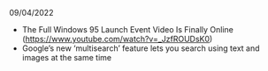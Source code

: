 09/04/2022

- The Full Windows 95 Launch Event Video Is Finally Online (https://www.youtube.com/watch?v=_JzfROUDsK0)
- Google’s new ‘multisearch’ feature lets you search using text and images at the same time